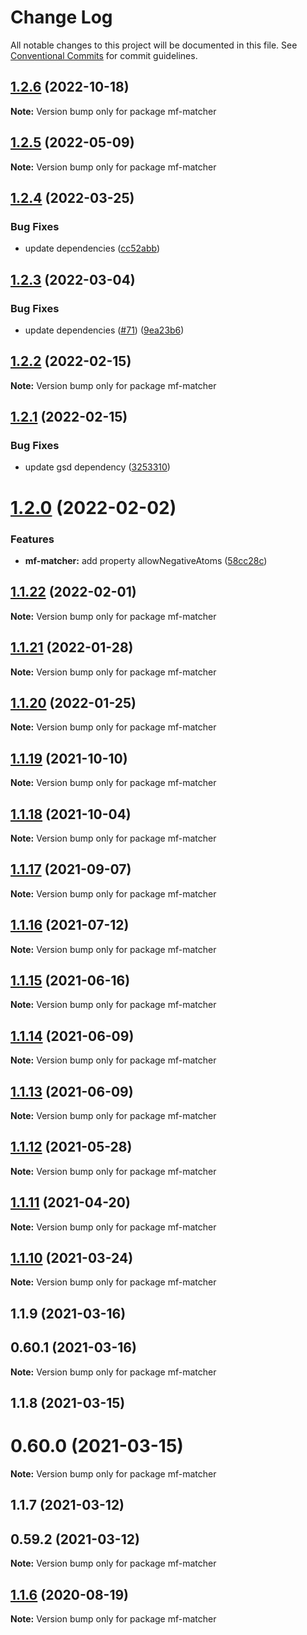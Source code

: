 # Change Log

All notable changes to this project will be documented in this file.
See [Conventional Commits](https://conventionalcommits.org) for commit guidelines.

## [1.2.6](https://github.com/cheminfo/mass-tools/compare/mf-matcher@1.2.5...mf-matcher@1.2.6) (2022-10-18)

**Note:** Version bump only for package mf-matcher





## [1.2.5](https://github.com/cheminfo/mass-tools/compare/mf-matcher@1.2.4...mf-matcher@1.2.5) (2022-05-09)

**Note:** Version bump only for package mf-matcher





## [1.2.4](https://github.com/cheminfo/mass-tools/compare/mf-matcher@1.2.3...mf-matcher@1.2.4) (2022-03-25)


### Bug Fixes

* update dependencies ([cc52abb](https://github.com/cheminfo/mass-tools/commit/cc52abb8cf7dd65920b190983b2458e141e425d8))





## [1.2.3](https://github.com/cheminfo/mass-tools/compare/mf-matcher@1.2.2...mf-matcher@1.2.3) (2022-03-04)


### Bug Fixes

* update dependencies ([#71](https://github.com/cheminfo/mass-tools/issues/71)) ([9ea23b6](https://github.com/cheminfo/mass-tools/commit/9ea23b6683d32489b26b0f9abda97dc69fffaca3))





## [1.2.2](https://github.com/cheminfo/mass-tools/compare/mf-matcher@1.2.1...mf-matcher@1.2.2) (2022-02-15)

**Note:** Version bump only for package mf-matcher





## [1.2.1](https://github.com/cheminfo/mass-tools/compare/mf-matcher@1.2.0...mf-matcher@1.2.1) (2022-02-15)


### Bug Fixes

* update gsd dependency ([3253310](https://github.com/cheminfo/mass-tools/commit/3253310c49e0b9b4915605a1356ac7620430ca69))





# [1.2.0](https://github.com/cheminfo/mass-tools/compare/mf-matcher@1.1.22...mf-matcher@1.2.0) (2022-02-02)


### Features

* **mf-matcher:** add property allowNegativeAtoms ([58cc28c](https://github.com/cheminfo/mass-tools/commit/58cc28c81a34ae8910e60610ba416ecfb082fb48))





## [1.1.22](https://github.com/cheminfo/mass-tools/compare/mf-matcher@1.1.21...mf-matcher@1.1.22) (2022-02-01)

**Note:** Version bump only for package mf-matcher





## [1.1.21](https://github.com/cheminfo/mass-tools/compare/mf-matcher@1.1.20...mf-matcher@1.1.21) (2022-01-28)

**Note:** Version bump only for package mf-matcher





## [1.1.20](https://github.com/cheminfo/mass-tools/compare/mf-matcher@1.1.19...mf-matcher@1.1.20) (2022-01-25)

**Note:** Version bump only for package mf-matcher





## [1.1.19](https://github.com/cheminfo/mass-tools/compare/mf-matcher@1.1.18...mf-matcher@1.1.19) (2021-10-10)

**Note:** Version bump only for package mf-matcher





## [1.1.18](https://github.com/cheminfo/mass-tools/compare/mf-matcher@1.1.17...mf-matcher@1.1.18) (2021-10-04)

**Note:** Version bump only for package mf-matcher





## [1.1.17](https://github.com/cheminfo/mass-tools/compare/mf-matcher@1.1.16...mf-matcher@1.1.17) (2021-09-07)

**Note:** Version bump only for package mf-matcher





## [1.1.16](https://github.com/cheminfo/mass-tools/compare/mf-matcher@1.1.15...mf-matcher@1.1.16) (2021-07-12)

**Note:** Version bump only for package mf-matcher





## [1.1.15](https://github.com/cheminfo/mass-tools/compare/mf-matcher@1.1.14...mf-matcher@1.1.15) (2021-06-16)

**Note:** Version bump only for package mf-matcher





## [1.1.14](https://github.com/cheminfo/mass-tools/compare/mf-matcher@1.1.13...mf-matcher@1.1.14) (2021-06-09)

**Note:** Version bump only for package mf-matcher





## [1.1.13](https://github.com/cheminfo/mass-tools/compare/mf-matcher@1.1.12...mf-matcher@1.1.13) (2021-06-09)

**Note:** Version bump only for package mf-matcher





## [1.1.12](https://github.com/cheminfo/mass-tools/compare/mf-matcher@1.1.11...mf-matcher@1.1.12) (2021-05-28)

**Note:** Version bump only for package mf-matcher





## [1.1.11](https://github.com/cheminfo/mass-tools/compare/mf-matcher@1.1.10...mf-matcher@1.1.11) (2021-04-20)

**Note:** Version bump only for package mf-matcher





## [1.1.10](https://github.com/cheminfo/mass-tools/compare/mf-matcher@1.1.9...mf-matcher@1.1.10) (2021-03-24)

**Note:** Version bump only for package mf-matcher





## 1.1.9 (2021-03-16)



## 0.60.1 (2021-03-16)

**Note:** Version bump only for package mf-matcher





## 1.1.8 (2021-03-15)



# 0.60.0 (2021-03-15)

**Note:** Version bump only for package mf-matcher





## 1.1.7 (2021-03-12)



## 0.59.2 (2021-03-12)

**Note:** Version bump only for package mf-matcher





## [1.1.6](https://github.com/cheminfo/mass-tools/compare/mf-matcher@1.1.5...mf-matcher@1.1.6) (2020-08-19)

**Note:** Version bump only for package mf-matcher
